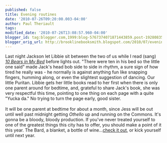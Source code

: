 ```yaml
---
published: false
title: Evening routines
date: '2010-07-26T09:20:00.003-04:00'
author: Paul Theriault
tags: 
modified_date: '2010-07-26T13:08:57.960-04:00'
blogger_id: tag:blogger.com,1999:blog-5767374071871443859.post-1928083519252042084
blogger_orig_url: http://brooklinebooksmith.blogspot.com/2010/07/evening-routines.html
---
```


Last night Jackson let Libbie sit between the two of us while I read (sang) <em><a href="http://www.brooklinebooksmith-shop.com/book/9780394929026">10 Bears in My Bed</a></em> before lights out.  "There were ten in his bed so the little one said" made Jack's head bob side to side in rhythm, a sure sign of how tired he really was - he normally is against anything fun like snapping fingers, humming along, or even the slightest suggestion of dancing.  Our little Puritan.   Libbie gets her little books read to her first when there is only one parent around for bedtime, and, grateful to share Jack's book, she was very respectful this time, pointing to one thing on each page with a quite "<span id="SPELLING_ERROR_0" class="blsp-spelling-error">Yucka</span> <span id="SPELLING_ERROR_1" class="blsp-spelling-error">da</span>."  No trying to turn the page early, good sister.  <br /><br />It will be one parent at bedtime for about a month, since Jess will be out until well past midnight getting <em>Othello</em> up and running on the Commons.   It's gonna be a bloody, bloody production.  If you've never treated yourself to one of the greatest things this city has to offer, you should make a point of it this year.  The Bard, a blanket, a bottle of wine...<a href="http://commshakes.org/">check it out</a>, or kick yourself until next year.